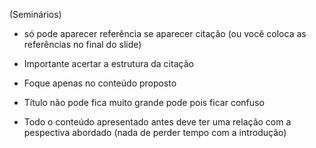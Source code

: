 (Seminários)
- só pode aparecer referência se aparecer citação (ou você coloca as referências no final do slide)

- Importante acertar a estrutura da citação

- Foque apenas no conteúdo proposto

- Título não pode fica muito grande pode pois ficar confuso

- Todo o conteúdo apresentado antes deve ter uma relação com a pespectiva abordado (nada de perder tempo com a introdução)

